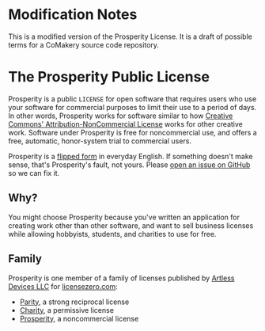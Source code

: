 # Modification Notes

This is a modified version of the Prosperity License. It is a draft of possible terms for a CoMakery source code repository.

# The Prosperity Public License

Prosperity is a public `LICENSE` for open software that requires users who use your software for commercial purposes to limit their use to a period of days.  In other words, Prosperity works for software similar to how [Creative Commons' Attribution-NonCommercial License](https://creativecommons.org/licenses/by-nc/4.0/) works for other creative work.  Software under Prosperity is free for noncommercial use, and offers a free, automatic, honor-system trial to commercial users.

Prosperity is a [flipped form](https://flippedform.com) in everyday English.  If something doesn't make sense, that's Prosperity's fault, not yours.  Please [open an issue on GitHub](https://github.com/licensezero/parity-public-license/issues/new) so we can fix it.

## Why?

You might choose Prosperity because you've written an application for creating work other than other software, and want to sell business licenses while allowing hobbyists, students, and charities to use for free.

## Family

Prosperity is one member of a family of licenses published by [Artless Devices LLC](https://artlessdevices.com) for [licensezero.com](https://licensezero.com):

- [Parity](https://github.com/licensezero/parity-public-license), a strong reciprocal license
- [Charity](https://github.com/licensezero/charity-public-license), a permissive license
- [Prosperity](https://github.com/licensezero/prosperity-public-license), a noncommercial license
